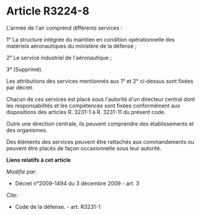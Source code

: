 # Article R3224-8

L'armée de l'air comprend différents services : 

1° La structure intégrée du maintien en condition opérationnelle des matériels aéronautiques du ministère de la défense ; 

2° Le service industriel de l'aéronautique ; 

3° (Supprimé). 

Les attributions des services mentionnés aux 1° et 2° ci-dessus sont fixées par décret. 

Chacun de ces services est placé sous l'autorité d'un directeur central dont les responsabilités et les compétences sont
fixées conformément aux dispositions des articles R. 3231-1 à R. 3231-11 du présent code. 

Outre une direction centrale, ils peuvent comprendre des établissements et des organismes. 

Des éléments des services peuvent être rattachés aux commandements ou peuvent être placés de façon occasionnelle sous leur
autorité.

**Liens relatifs à cet article**

_Modifié par_:

  - Décret n°2009-1494 du 3 décembre 2009 - art. 3

_Cite_:

  - Code de la défense. - art. R3231-1
